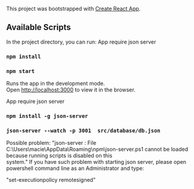 This project was bootstrapped with [Create React App](https://github.com/facebook/create-react-app).

## Available Scripts

In the project directory, you can run:
App require json server

### `npm install`
### `npm start`

Runs the app in the development mode.<br />
Open [http://localhost:3000](http://localhost:3000) to view it in the browser.

App require json server

### `npm install -g json-server`
### `json-server --watch -p 3001  src/database/db.json`

Possible problem: 
"json-server : File C:\Users\macie\AppData\Roaming\npm\json-server.ps1 cannot be loaded because running scripts is disabled on this  
system."
If you have such problem with starting json server,
please open powershell command line as an Administrator and type:

"set-executionpolicy remotesigned"

